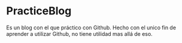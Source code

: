 # PracticeBlog
Es un blog con el que práctico con Github. Hecho con el unico fin de aprender a utilizar Github, no tiene utilidad mas allá de eso.
